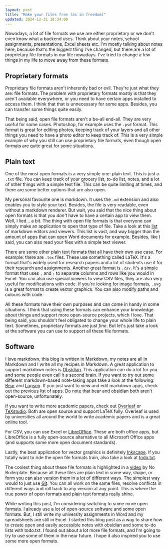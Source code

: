 ```yaml
---
layout: post
title: "Make your files free (as in freedom)"
updated: 2024-12-31 18:34:00
---
```


Nowadays, a lot of file formats we use are either proprietary or we don't even know what a backend uses. Think about your notes, school assignments, presentations, Excel sheets etc. I'm mostly talking about notes here, because that's the biggest thing I've changed, but there are a lot of proprietary file formats in our life nowadays. I've tried to change a few things in my life to move away from these formats.

## Proprietary formats

Proprietary file formats aren't inherently bad or evil. They're just what they are: file formats. The problem with proprietary formats mostly is that they aren't available everywhere, or you need to have certain apps installed to access them. I think that that is unnecessary for some apps. Besides, you can transfer some things quite easily.

That being said, open file formats aren't a be-all end-all. They are very useful for some cases. Photoshop, for example uses the `.psd` format. This format is great for editing photos, keeping track of your layers and all other things you need to have a photo editor to keep track of. This is a very simple example of why you still can use proprietary file formats, even though open formats are quite great for some situations.

## Plain text

One of the most open formats is a very simple one: plain text. This is just a `.txt` file. You can keep track of your grocery list, to-do list, notes, and a lot of other things with a simple text file. This can be quite limiting at times, and there are some better options that are also open.

My personal favourite one is markdown. It uses the `.md` extension and also enables you to style your text. Besides, the file is very readable, even without a markdown renderer. But wait, you said that the nice thing about open formats is that you _don't_ have to have a certain app to view them. Well, I lied… a bit. The thing with open file formats is that everyone can simply make an application to open that type of file. Take a look at this [list](https://github.com/mundimark/awesome-markdown-editors) of markdown editors and viewers. This list is vast, and way bigger than the amount of apps that can open Word documents for example. Besides, like I said, you can also read your files with a simple text viewer.

There are some other plain text formats that all have their own use case. For example: there are `.tex` files. These use something called LaTeX. It's a format that's widely used for research papers and a lot of students use it for their research and assignments. Another great format is `.csv`. It's a simple format that uses `,` and `;` to separate columns and rows like you would in Excel. You can also use special viewers to view CSV files, they are also very useful for modifications with code. If you're looking for image formats, `.svg` is a great format to create vector graphics. You can also modify paths and colours with code.

All these formats have their own purposes and can come in handy in some situations. I think that using these formats can enhance your knowledge about things and support more open-source projects, which I love. That being said, you shouldn't feel obligated to change your whole life to plain text. Sometimes, proprietary formats are just _fine_. But let's just take a look at the software you can use to support all these file formats.

## Software

I love markdown, this blog is written in Markdown, my notes are all in Markdown and I write all my recipes in Markdown. A great application to support markdown notes is [Obsidian](https://obsidian.md). This application can do a lot for you and some people even call it a second brain. If you want to try out some different markdown-based note-taking apps take a look at the following: [Bear](https://bear.app/) and [Logseq](https://logseq.com/). If you just want to view and edit markdown apps, check out the previous [list](https://github.com/mundimark/awesome-markdown-editors) of apps. Do note that bear and obsidian both aren't open-source, unfortunately.

If you want to write more academic papers, check out [Overleaf](https://www.overleaf.com/) or [TeXstudio](https://www.texstudio.org/). Both are open source and support LaTeX fully. Overleaf is used by universities all around the world to write academic papers and is a great online tool.

For CSV, you can use Excel or [LibreOffice](https://www.libreoffice.org/). These are both office apps, but LibreOffice is a fully open-source alternative to all Microsoft Office apps (and supports some more open document standards).

Lastly, the best application for vector graphics is definitely [Inkscape](https://inkscape.org). If you totally want to ride the open file formats train, also take a look at [todo.txt](http://todotxt.org/).

The coolest thing about these file formats is highlighted in a [video](https://www.youtube.com/watch?v=WgV6M1LyfNY) by No Boilerplate. Because all these files are plain text in some way, shape, or form you can also version them in a lot of different ways. The simplest way would to just use [Git](https://git-scm.com/). You can all work on the same files, resolve conflicts in different ways and roll back to any version at any point. This is where the true power of open formats and plain text formats really shine.

While writing this post, I'm considering switching to some more open formats. I already use a lot of open-source software and some open formats. But, I still write my university assignments in Word and my spreadsheets are still in Excel. I started this blog post as a way to share how to create open and easily accessible notes with obsidian and some to-do lists with todo.txt. I found out about a lot more file formats, and I'm going to try to use some of them in the near future. I hope it also inspired you to use some more open formats.